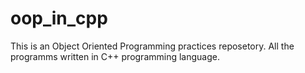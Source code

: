 # oop_in_cpp

This is an Object Oriented Programming practices reposetory. All the programms written in C++ programming language. 
